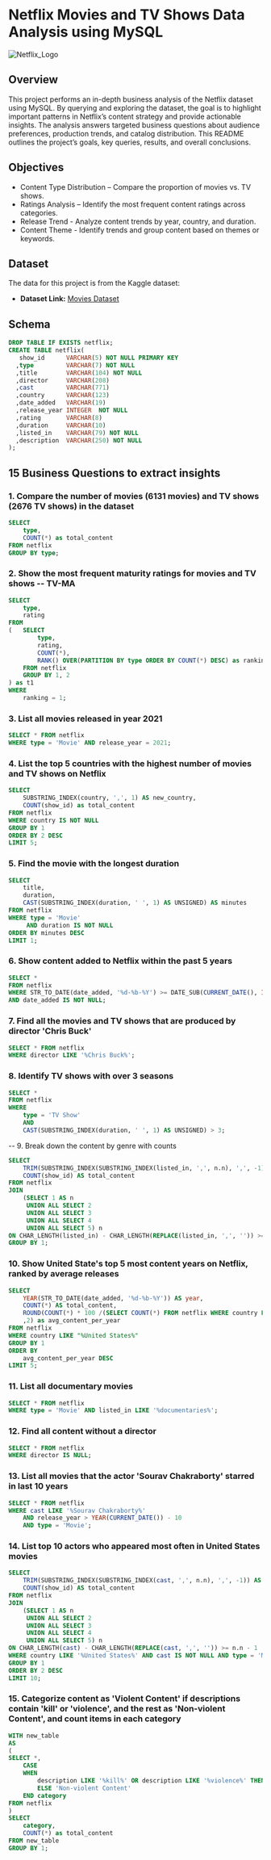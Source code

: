 # Netflix Movies and TV Shows Data Analysis using MySQL

![Netflix_Logo](https://github.com/kayantang666/netflix_mysql_project/blob/main/netflix_logo.png)

## Overview
This project performs an in-depth business analysis of the Netflix dataset using MySQL. By querying and exploring the dataset, the goal is to highlight important patterns in Netflix’s content strategy and provide actionable insights. The analysis answers targeted business questions about audience preferences, production trends, and catalog distribution. This README outlines the project’s goals, key queries, results, and overall conclusions.

## Objectives
- Content Type Distribution – Compare the proportion of movies vs. TV shows.
- Ratings Analysis – Identify the most frequent content ratings across categories.
- Release Trend - Analyze content trends by year, country, and duration.
- Content Theme - Identify trends and group content based on themes or keywords.

## Dataset
The data for this project is from the Kaggle dataset:
- **Dataset Link:** [Movies Dataset](https://www.kaggle.com/datasets/shivamb/netflix-shows?resource=download)

## Schema
```sql
DROP TABLE IF EXISTS netflix;
CREATE TABLE netflix(
   show_id      VARCHAR(5) NOT NULL PRIMARY KEY
  ,type         VARCHAR(7) NOT NULL
  ,title        VARCHAR(104) NOT NULL
  ,director     VARCHAR(208)
  ,cast         VARCHAR(771)
  ,country      VARCHAR(123)
  ,date_added   VARCHAR(19)
  ,release_year INTEGER  NOT NULL
  ,rating       VARCHAR(8)
  ,duration     VARCHAR(10)
  ,listed_in    VARCHAR(79) NOT NULL
  ,description  VARCHAR(250) NOT NULL
);
```
## 15 Business Questions to extract insights

### 1. Compare the number of movies (6131 movies) and TV shows (2676 TV shows) in the dataset
```sql
SELECT
	type,
    COUNT(*) as total_content
FROM netflix
GROUP BY type;
```

### 2. Show the most frequent maturity ratings for movies and TV shows -- TV-MA
```sql
SELECT
	type,
    rating
FROM
(	SELECT 
		type,
		rating,
		COUNT(*),
		RANK() OVER(PARTITION BY type ORDER BY COUNT(*) DESC) as ranking
	FROM netflix
	GROUP BY 1, 2
) as t1
WHERE
	ranking = 1;
```

### 3. List all movies released in year 2021
```sql
SELECT * FROM netflix
WHERE type = 'Movie' AND release_year = 2021;
```

### 4. List the top 5 countries with the highest number of movies and TV shows on Netflix 
```sql
SELECT
	SUBSTRING_INDEX(country, ',', 1) AS new_country,
    COUNT(show_id) as total_content
FROM netflix
WHERE country IS NOT NULL
GROUP BY 1
ORDER BY 2 DESC
LIMIT 5;
```

### 5. Find the movie with the longest duration
```sql
SELECT 
    title,
    duration,
    CAST(SUBSTRING_INDEX(duration, ' ', 1) AS UNSIGNED) AS minutes
FROM netflix
WHERE type = 'Movie'
     AND duration IS NOT NULL
ORDER BY minutes DESC
LIMIT 1;
```

### 6. Show content added to Netflix within the past 5 years
```sql
SELECT * 
FROM netflix
WHERE STR_TO_DATE(date_added, '%d-%b-%Y') >= DATE_SUB(CURRENT_DATE(), INTERVAL 5 YEAR)
AND date_added IS NOT NULL;
```

### 7. Find all the movies and TV shows that are produced by director 'Chris Buck'
```sql
SELECT * FROM netflix
WHERE director LIKE '%Chris Buck%';
```

### 8. Identify TV shows with over 3 seasons
```sql
SELECT * 
FROM netflix
WHERE 
    type = 'TV Show'
    AND 
    CAST(SUBSTRING_INDEX(duration, ' ', 1) AS UNSIGNED) > 3;
```
    
-- 9. Break down the content by genre with counts
```sql
SELECT 
    TRIM(SUBSTRING_INDEX(SUBSTRING_INDEX(listed_in, ',', n.n), ',', -1)) AS genre,
    COUNT(show_id) AS total_content
FROM netflix
JOIN 
    (SELECT 1 AS n 
     UNION ALL SELECT 2 
     UNION ALL SELECT 3 
     UNION ALL SELECT 4 
     UNION ALL SELECT 5) n
ON CHAR_LENGTH(listed_in) - CHAR_LENGTH(REPLACE(listed_in, ',', '')) >= n.n - 1
GROUP BY 1;
```

### 10. Show United State's top 5 most content years on Netflix, ranked by average releases
```sql
SELECT
	YEAR(STR_TO_DATE(date_added, '%d-%b-%Y')) AS year,
    COUNT(*) AS total_content,
    ROUND(COUNT(*) * 100 /(SELECT COUNT(*) FROM netflix WHERE country LIKE "%United States%")
    ,2) as avg_content_per_year
FROM netflix
WHERE country LIKE "%United States%"
GROUP BY 1
ORDER BY 
    avg_content_per_year DESC
LIMIT 5;
```

### 11. List all documentary movies
```sql
SELECT * FROM netflix
WHERE type = 'Movie' AND listed_in LIKE '%documentaries%';
```

### 12. Find all content without a director
```sql
SELECT * FROM netflix
WHERE director IS NULL;
```

### 13. List all movies that the actor 'Sourav Chakraborty' starred in last 10 years
```sql
SELECT * FROM netflix
WHERE cast LIKE '%Sourav Chakraborty%'
	AND release_year > YEAR(CURRENT_DATE()) - 10
    AND type = 'Movie';
```

### 14. List top 10 actors who appeared most often in United States movies
```sql
SELECT 
    TRIM(SUBSTRING_INDEX(SUBSTRING_INDEX(cast, ',', n.n), ',', -1)) AS actors,
    COUNT(show_id) AS total_content
FROM netflix
JOIN 
    (SELECT 1 AS n 
     UNION ALL SELECT 2 
     UNION ALL SELECT 3 
     UNION ALL SELECT 4 
     UNION ALL SELECT 5) n
ON CHAR_LENGTH(cast) - CHAR_LENGTH(REPLACE(cast, ',', '')) >= n.n - 1
WHERE country LIKE '%United States%' AND cast IS NOT NULL AND type = 'Movie'
GROUP BY 1
ORDER BY 2 DESC
LIMIT 10;
```
### 15. Categorize content as 'Violent Content' if descriptions contain 'kill' or 'violence', and the rest as 'Non-violent Content', and count items in each category
```sql
WITH new_table
AS
(
SELECT *,
	CASE
    WHEN
		description LIKE '%kill%' OR description LIKE '%violence%' THEN 'Violent Content'
        ELSE 'Non-violent Content'
	END category
FROM netflix
)
SELECT
	category,
    COUNT(*) as total_content
FROM new_table
GROUP BY 1;
```
